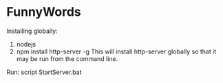 # FunnyWords

Installing globally:
1. nodejs
2. npm install http-server -g
This will install http-server globally so that it may be run from the command line.

Run:
script StartServer.bat
